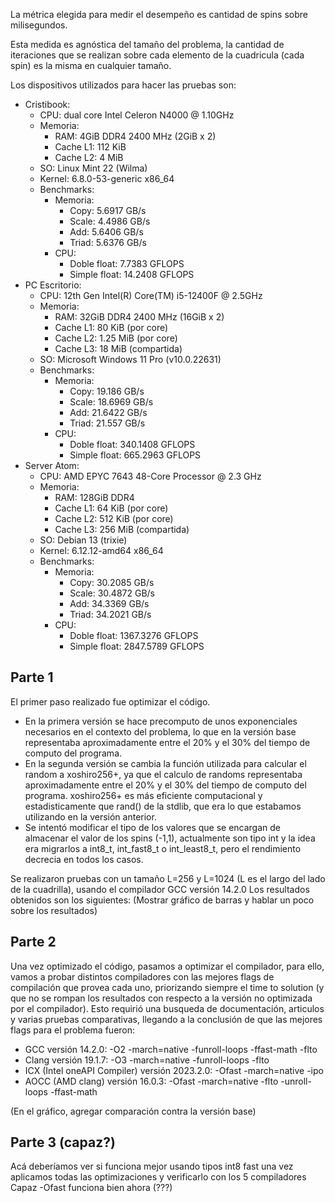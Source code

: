 
La métrica elegida para medir el desempeño es cantidad de spins sobre milisegundos. 

Esta medida es agnóstica del tamaño del problema, la cantidad de iteraciones que se realizan sobre cada elemento de la cuadricula (cada spin) es la misma en cualquier tamaño.

Los dispositivos utilizados para hacer las pruebas son:
- Cristibook: 
  - CPU: dual core Intel Celeron N4000 @ 1.10GHz
  - Memoria:
    - RAM: 4GiB DDR4 2400 MHz (2GiB x 2)
    - Cache L1: 112 KiB
    - Cache L2: 4 MiB
  - SO: Linux Mint 22 (Wilma)
  - Kernel: 6.8.0-53-generic x86_64
  - Benchmarks:
    - Memoria: 
      - Copy: 5.6917 GB/s
      - Scale: 4.4986 GB/s
      - Add: 5.6406 GB/s
      - Triad: 5.6376 GB/s
    - CPU:
      - Doble float: 7.7383 GFLOPS
      - Simple float: 14.2408 GFLOPS
- PC Escritorio:
  - CPU: 12th Gen Intel(R) Core(TM) i5-12400F @ 2.5GHz
  - Memoria:
    - RAM: 32GiB DDR4 2400 MHz (16GiB x 2)
    - Cache L1: 80 KiB (por core)
    - Cache L2: 1.25 MiB (por core)
    - Cache L3: 18 MiB (compartida)
  - SO: Microsoft Windows 11 Pro (v10.0.22631)
  - Benchmarks:
    - Memoria: 
      - Copy: 19.186 GB/s
      - Scale: 18.6969 GB/s
      - Add: 21.6422 GB/s
      - Triad: 21.557 GB/s
    - CPU:
      - Doble float: 340.1408 GFLOPS
      - Simple float: 665.2963 GFLOPS
- Server Atom:
  - CPU: AMD EPYC 7643 48-Core Processor @ 2.3 GHz
  - Memoria:
    - RAM: 128GiB DDR4
    - Cache L1: 64 KiB (por core)
    - Cache L2: 512 KiB (por core)
    - Cache L3: 256 MiB (compartida)
  - SO: Debian 13 (trixie)
  - Kernel: 6.12.12-amd64 x86_64
  - Benchmarks:
    - Memoria: 
      - Copy: 30.2085 GB/s
      - Scale: 30.4872 GB/s
      - Add: 34.3369 GB/s
      - Triad: 34.2021 GB/s
    - CPU:
      - Doble float: 1367.3276 GFLOPS
      - Simple float: 2847.5789 GFLOPS

## Parte 1

El primer paso realizado fue optimizar el código. 

- En la primera versión se hace precomputo de unos exponenciales necesarios en el contexto del problema, lo que en la versión base representaba aproximadamente entre el 20% y el 30% del tiempo de computo del programa.
- En la segunda versión se cambia la función utilizada para calcular el random a xoshiro256+, ya que el calculo de randoms representaba aproximadamente entre el 20% y el 30% del tiempo de computo del programa. xoshiro256+ es más eficiente computacional y estadisticamente que rand() de la stdlib, que era lo que estabamos utilizando en la versión anterior.
- Se intentó modificar el tipo de los valores que se encargan de almacenar el valor de los spins (-1,1), actualmente son tipo int y la idea era migrarlos a int8_t, int_fast8_t o int_least8_t, pero el rendimiento decrecia en todos los casos.

Se realizaron pruebas con un tamaño L=256 y L=1024 (L es el largo del lado de la cuadrilla), usando el compilador GCC versión 14.2.0
Los resultados obtenidos son los siguientes: (Mostrar gráfico de barras y hablar un poco sobre los resultados)

## Parte 2

Una vez optimizado el código, pasamos a optimizar el compilador, para ello, vamos a probar distintos compiladores con las mejores flags de compilación que provea cada uno, priorizando siempre el time to solution (y que no se rompan los resultados con respecto a la versión no optimizada por el compilador). Esto requirió una busqueda de documentación, articulos y varias pruebas comparativas, llegando a la conclusión de que las mejores flags para el problema fueron:
- GCC versión 14.2.0: -O2 -march=native -funroll-loops -ffast-math -flto
- Clang versión 19.1.7: -O3 -march=native -funroll-loops -flto
- ICX (Intel oneAPI Compiler) versión 2023.2.0: -Ofast -march=native -ipo
- AOCC (AMD clang) versión 16.0.3: -Ofast -march=native -flto -unroll-loops -ffast-math 

(En el gráfico, agregar comparación contra la versión base)

## Parte 3 (capaz?)
Acá deberíamos ver si funciona mejor usando tipos int8 fast una vez aplicamos todas las optimizaciones y verificarlo con los 5 compiladores
Capaz -Ofast funciona bien ahora (???)
